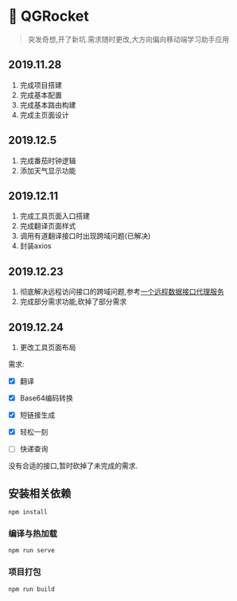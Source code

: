 # :rocket: QGRocket

> 突发奇想,开了新坑.需求随时更改,大方向偏向移动端学习助手应用

## 2019.11.28

1. 完成项目搭建
2. 完成基本配置
3. 完成基本路由构建
4. 完成主页面设计

## 2019.12.5

1. 完成番茄时钟逻辑
2. 添加天气显示功能

## 2019.12.11

1. 完成工具页面入口搭建
2. 完成翻译页面样式
3. 调用有道翻译接口时出现跨域问题(已解决)
4. 封装axios

## 2019.12.23

1. 彻底解决远程访问接口的跨域问题,参考[一个远程数据接口代理服务](https://bird.ioliu.cn)
2. 完成部分需求功能,砍掉了部分需求

## 2019.12.24

1. 更改工具页面布局

需求:

- [x] 翻译

- [x] Base64编码转换

- [x] 短链接生成

- [x] 轻松一刻

- [ ] 快递查询

没有合适的接口,暂时砍掉了未完成的需求.

## 安装相关依赖

```
npm install
```

### 编译与热加载

```
npm run serve
```

### 项目打包

```
npm run build
```
